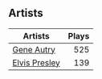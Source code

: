 ## Artists
Artists | Plays 
----- | -----: 
[Gene Autry](/artists/gene-autry-1800) | 525
[Elvis Presley](/artists/elvis-presley-1014) | 139

